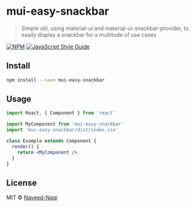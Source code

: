 # mui-easy-snackbar

> Simple util, using material-ui and material-ui-snackbar-provider, to easily display a snackbar for a multitude of use cases

[![NPM](https://img.shields.io/npm/v/mui-easy-snackbar.svg)](https://www.npmjs.com/package/mui-easy-snackbar) [![JavaScript Style Guide](https://img.shields.io/badge/code_style-standard-brightgreen.svg)](https://standardjs.com)

## Install

```bash
npm install --save mui-easy-snackbar
```

## Usage

```jsx
import React, { Component } from 'react'

import MyComponent from 'mui-easy-snackbar'
import 'mui-easy-snackbar/dist/index.css'

class Example extends Component {
  render() {
    return <MyComponent />
  }
}
```

## License

MIT © [Naveed-Naqi](https://github.com/Naveed-Naqi)
